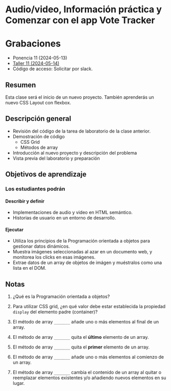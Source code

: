 ﻿# Audio/video, Información práctica y Comenzar con el app Vote Tracker

# Grabaciones

- Ponencia 11 (2024-05-13)
- [Taller 11 (2024-05-14)](https://us06web.zoom.us/rec/share/iDUu1Xby62dcJ6FIq4rOgfqOE8WUxQrcRcoduhEnx23jyIJk83IdP5P_lacb5p1b.XBXlRxTSBKE7mwvj)
- Código de acceso: Solicitar por slack.

## Resumen

Esta clase será el inicio de un nuevo proyecto. También aprenderás un nuevo CSS Layout con flexbox.

## Descripción general

- Revisión del código de la tarea de laboratorio de la clase anterior.
- Demostración de código
  - CSS Grid
  - Métodos de array
- Introducción al nuevo proyecto y descripción del problema
- Vista previa del laboratorio y preparación

## Objetivos de aprendizaje

### Los estudiantes podrán

#### Describir y definir

- Implementaciones de audio y video en HTML semántico.
- Historias de usuario en un entorno de desarrollo.

#### Ejecutar

- Utiliza los principios de la Programación orientada a objetos para gestionar datos dinámicos.
- Muestra imágenes seleccionadas al azar en un documento web, y monitorea los clicks en esas imágenes.
- Extrae datos de un array de objetos de imágen y muéstralos como una lista en el DOM.

## Notas

1. ¿Qué es la Programación orientada a objetos?

1. Para utilizar CSS grid, ¿en qué valor debe estar establecida la propiedad `display` del elemento padre (container)?

1. El método de array `_______` añade uno o más elementos al final de un array.

1. El método de array `_______` quita el **último** elemento de un array.

1. El método de array `_______` quita el **primer** elemento de un array.

1. El método de array `_______` añade uno o más elementos al comienzo de un array.

1. El método de array `_______` cambia el contenido de un array al quitar o reemplazar elementos existentes y/o añadiendo nuevos elementos en su lugar.
